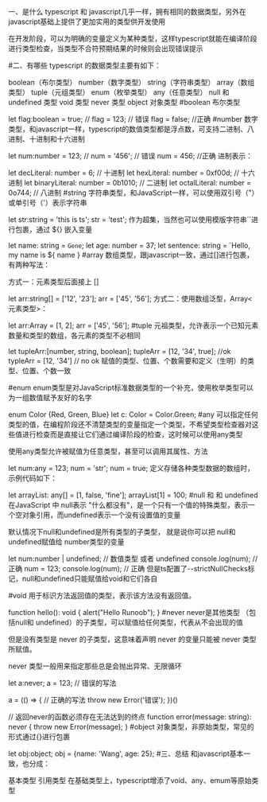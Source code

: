 一、是什么
typescript 和 javascript几乎一样，拥有相同的数据类型，另外在javascript基础上提供了更加实用的类型供开发使用

在开发阶段，可以为明确的变量定义为某种类型，这样typescript就能在编译阶段进行类型检查，当类型不合符预期结果的时候则会出现错误提示

#二、有哪些
typescript 的数据类型主要有如下：

boolean（布尔类型）
number（数字类型）
string（字符串类型）
array（数组类型）
tuple（元组类型）
enum（枚举类型）
any（任意类型）
null 和 undefined 类型
void 类型
never 类型
object 对象类型
#boolean
布尔类型

let flag:boolean = true;
// flag = 123; // 错误
flag = false;  //正确
#number
数字类型，和javascript一样，typescript的数值类型都是浮点数，可支持二进制、八进制、十进制和十六进制

let num:number = 123;
// num = '456'; // 错误
num = 456;  //正确
进制表示：

let decLiteral: number = 6; // 十进制
let hexLiteral: number = 0xf00d; // 十六进制
let binaryLiteral: number = 0b1010; // 二进制
let octalLiteral: number = 0o744; // 八进制
#string
字符串类型，和JavaScript一样，可以使用双引号（"）或单引号（'）表示字符串

let str:string = 'this is ts';
str = 'test';
作为超集，当然也可以使用模版字符串``进行包裹，通过 ${} 嵌入变量

let name: string = `Gene`;
let age: number = 37;
let sentence: string = `Hello, my name is ${ name }
#array
数组类型，跟javascript一致，通过[]进行包裹，有两种写法：

方式一：元素类型后面接上 []

 let arr:string[] = ['12', '23'];
 arr = ['45', '56'];
方式二：使用数组泛型，Array<元素类型>：

let arr:Array<number> = [1, 2];
arr = ['45', '56'];
#tuple
元祖类型，允许表示一个已知元素数量和类型的数组，各元素的类型不必相同

let tupleArr:[number, string, boolean];
tupleArr = [12, '34', true]; //ok
typleArr = [12, '34'] // no ok
赋值的类型、位置、个数需要和定义（生明）的类型、位置、个数一致

#enum
enum类型是对JavaScript标准数据类型的一个补充，使用枚举类型可以为一组数值赋予友好的名字

enum Color {Red, Green, Blue}
let c: Color = Color.Green;
#any
可以指定任何类型的值，在编程阶段还不清楚类型的变量指定一个类型，不希望类型检查器对这些值进行检查而是直接让它们通过编译阶段的检查，这时候可以使用any类型

使用any类型允许被赋值为任意类型，甚至可以调用其属性、方法

let num:any = 123;
num = 'str';
num = true;
定义存储各种类型数据的数组时，示例代码如下：

let arrayList: any[] = [1, false, 'fine'];
arrayList[1] = 100;
#null 和 和 undefined
在JavaScript 中 null表示 "什么都没有"，是一个只有一个值的特殊类型，表示一个空对象引用，而undefined表示一个没有设置值的变量

默认情况下null和undefined是所有类型的子类型， 就是说你可以把 null和 undefined赋值给 number类型的变量

let num:number | undefined; // 数值类型 或者 undefined
console.log(num); // 正确
num = 123;
console.log(num); // 正确
但是ts配置了--strictNullChecks标记，null和undefined只能赋值给void和它们各自

#void
用于标识方法返回值的类型，表示该方法没有返回值。

function hello(): void {
    alert("Hello Runoob");
}
#never
never是其他类型 （包括null和 undefined）的子类型，可以赋值给任何类型，代表从不会出现的值

但是没有类型是 never 的子类型，这意味着声明 never 的变量只能被 never 类型所赋值。

never 类型一般用来指定那些总是会抛出异常、无限循环

let a:never;
a = 123; // 错误的写法

a = (() => { // 正确的写法
  throw new Error('错误');
})()

// 返回never的函数必须存在无法达到的终点
function error(message: string): never {
    throw new Error(message);
}
#object
对象类型，非原始类型，常见的形式通过{}进行包裹

let obj:object;
obj = {name: 'Wang', age: 25};
#三、总结
和javascript基本一致，也分成：

基本类型
引用类型
在基础类型上，typescript增添了void、any、emum等原始类型

#
